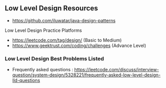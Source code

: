 
## Low Level Design Resources

* https://github.com/iluwatar/java-design-patterns

Low Level Design Practice Platforms

* https://leetcode.com/tag/design/ (Basic to Medium)
* https://www.geektrust.com/coding/challenges  (Advance Level)

### Low Level Design Best Problems Listed

* Frequently asked questions : https://leetcode.com/discuss/interview-question/system-design/5328221/frequently-asked-low-level-design-lld-questions
